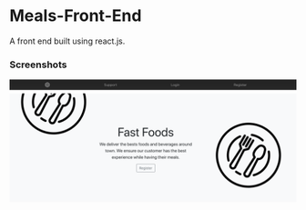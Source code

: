# Meals-Front-End

A front end built using react.js.

### Screenshots

![Screenshot](screenshots/landing.png)
